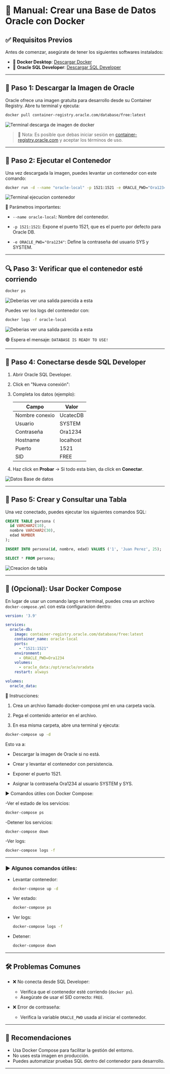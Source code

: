 
# 📘 Manual: Crear una Base de Datos Oracle con Docker

## ✅ Requisitos Previos

Antes de comenzar, asegúrate de tener los siguientes softwares instalados:

- 🔧 **Docker Desktop**: [Descargar Docker](https://www.docker.com/products/docker-desktop)
- 🧠 **Oracle SQL Developer**: [Descargar SQL Developer](https://www.oracle.com/database/sqldeveloper/technologies/download)

---

## 🐳 Paso 1: Descargar la Imagen de Oracle

Oracle ofrece una imagen gratuita para desarrollo desde su Container Registry. Abre tu terminal y ejecuta:

```bash
docker pull container-registry.oracle.com/database/free:latest
```
![Terminal descarga de imagen de docker](imagenes/img1.png)

> 🔐 Nota: Es posible que debas iniciar sesión en [container-registry.oracle.com](https://container-registry.oracle.com) y aceptar los términos de uso.

---

## 🚀 Paso 2: Ejecutar el Contenedor

Una vez descargada la imagen, puedes levantar un contenedor con este comando:

```bash
docker run -d --name "oracle-local" -p 1521:1521 -e ORACLE_PWD="Ora1234" container-registry.oracle.com/database/free:latest
```
![Terminal ejecucion contenedor](imagenes/img2.png)

📌 Parámetros importantes:

- `--name oracle-local`: Nombre del contenedor.

- `-p 1521:1521`: Expone el puerto 1521, que es el puerto por defecto para Oracle DB.

- `-e ORACLE_PWD="Ora1234"`: Define la contraseña del usuario SYS y SYSTEM.

---

## 🔍 Paso 3: Verificar que el contenedor esté corriendo

```bash
docker ps
```
![Deberias ver una salida parecida a esta](imagenes/img3.png)

Puedes ver los logs del contenedor con:

```bash
docker logs -f oracle-local
```
![Deberias ver una salida parecida a esta](imagenes/img4.png)

🟢 Espera el mensaje: `DATABASE IS READY TO USE!`

---

## 🧩 Paso 4: Conectarse desde SQL Developer

1. Abrir Oracle SQL Developer.
2. Click en "Nueva conexión":
3. Completa los datos (ejemplo):

   | Campo           | Valor        |
   |-----------------|--------------|
   | Nombre conexio  | UcatecDB     |
   | Usuario         | SYSTEM       |
   | Contraseña      | Ora1234      |
   | Hostname        | localhost    |
   | Puerto          | 1521         |
   | SID             | FREE         |
4. Haz click en **Probar** -> Si todo esta bien, da click en **Conectar**.

![Datos Base de datos](imagenes/img5.png)

---

## 🧾 Paso 5: Crear y Consultar una Tabla

Una vez conectado, puedes ejecutar los siguientes comandos SQL:

```sql
CREATE TABLE persona (
  id VARCHAR2(10),
  nombre VARCHAR2(30),
  edad NUMBER
);

INSERT INTO persona(id, nombre, edad) VALUES ('1', 'Juan Perez', 25);

SELECT * FROM persona;
```

![Creacion de tabla](imagenes/img6.png)

---

## 📄 (Opcional): Usar Docker Compose

En lugar de usar un comando largo en terminal, puedes crea un archivo `docker-compose.yml` con esta configuracion dentro:

```yaml
version: '3.9'

services:
  oracle-db:
    image: container-registry.oracle.com/database/free:latest
    container_name: oracle-local
    ports:
      - "1521:1521"
    environment:
      - ORACLE_PWD=Ora1234
    volumes:
      - oracle_data:/opt/oracle/oradata
    restart: always

volumes:
  oracle_data:
```

📁 Instrucciones:

1. Crea un archivo llamado docker-compose.yml en una carpeta vacía.

2. Pega el contenido anterior en el archivo.

3. En esa misma carpeta, abre una terminal y ejecuta:

```bash
docker-compose up -d
```

Esto va a:

- Descargar la imagen de Oracle si no está.

- Crear y levantar el contenedor con persistencia.

- Exponer el puerto 1521.

- Asignar la contraseña Ora1234 al usuario SYSTEM y SYS.

▶️ Comandos útiles con Docker Compose:

-Ver el estado de los servicios:
```bash
docker-compose ps
```
-Detener los servicios:
```bash
docker-compose down
```
-Ver logs:
```bash
docker-compose logs -f
```
---

### ▶️ Algunos comandos útiles:

- Levantar contenedor:

  ```bash
  docker-compose up -d
  ```

- Ver estado:

  ```bash
  docker-compose ps
  ```

- Ver logs:

  ```bash
  docker-compose logs -f
  ```

- Detener:

  ```bash
  docker-compose down
  ```

---

## 🛠 Problemas Comunes

- ❌ No conecta desde SQL Developer:
  - Verifica que el contenedor esté corriendo (`docker ps`).
  - Asegúrate de usar el SID correcto: `FREE`.

- ❌ Error de contraseña:
  - Verifica la variable `ORACLE_PWD` usada al iniciar el contenedor.

---
## 🧠 Recomendaciones

- Usa Docker Compose para facilitar la gestión del entorno.
- No uses esta imagen en producción.
- Puedes automatizar pruebas SQL dentro del contenedor para desarrollo.

---